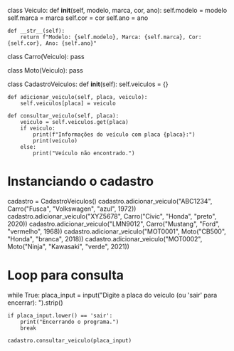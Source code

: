 class Veiculo:
    def __init__(self, modelo, marca, cor, ano):
        self.modelo = modelo
        self.marca = marca
        self.cor = cor
        self.ano = ano

    def __str__(self):
        return f"Modelo: {self.modelo}, Marca: {self.marca}, Cor: {self.cor}, Ano: {self.ano}"

class Carro(Veiculo):
    pass

class Moto(Veiculo):
    pass

class CadastroVeiculos:
    def __init__(self):
        self.veiculos = {}

    def adicionar_veiculo(self, placa, veiculo):
        self.veiculos[placa] = veiculo

    def consultar_veiculo(self, placa):
        veiculo = self.veiculos.get(placa)
        if veiculo:
            print(f"Informações do veículo com placa {placa}:")
            print(veiculo)
        else:
            print("Veículo não encontrado.")

# Instanciando o cadastro
cadastro = CadastroVeiculos()
cadastro.adicionar_veiculo("ABC1234", Carro("Fusca", "Volkswagen", "azul", 1972))
cadastro.adicionar_veiculo("XYZ5678", Carro("Civic", "Honda", "preto", 2020))
cadastro.adicionar_veiculo("LMN9012", Carro("Mustang", "Ford", "vermelho", 1968))
cadastro.adicionar_veiculo("MOT0001", Moto("CB500", "Honda", "branca", 2018))
cadastro.adicionar_veiculo("MOT0002", Moto("Ninja", "Kawasaki", "verde", 2021))

# Loop para consulta
while True:
    placa_input = input("Digite a placa do veículo (ou 'sair' para encerrar): ").strip()
   
    if placa_input.lower() == 'sair':
        print("Encerrando o programa.")
        break
   
    cadastro.consultar_veiculo(placa_input)
